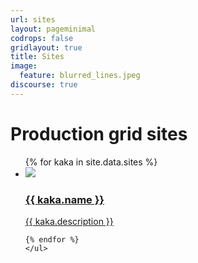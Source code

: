 ```yaml
---
url: sites
layout: pageminimal
codrops: false
gridlayout: true
title: Sites
image:
  feature: blurred_lines.jpeg
discourse: true
---
```

<h1 class="text-center">Production grid sites</h1>

<ul class="cbp-ig-grid">
{% for kaka in site.data.sites   %}
	<li>
		<a href="{{ kaka.url }}">
		<img src="../images/{{ kaka.logo }}" class="img-responsive center-block img-square"></img>
			<h3 class="cbp-ig-title">{{ kaka.name }}</h3>
			<span class="cbp-ig-category">{{ kaka.description }}</span>
		</a>
	</li>

	{% endfor %}
	</ul>
